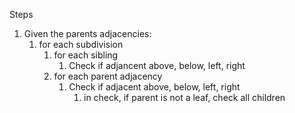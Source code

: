 Steps

1. Given the parents adjacencies:
   1. for each subdivision
      1. for each sibling
         1. Check if adjancent above, below, left, right
      2. for each parent adjacency
         1. Check if adjacent above, below, left, right
            1. in check, if parent is not a leaf, check all children